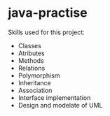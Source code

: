 # java-practise

Skills used for this project: 
* Classes
* Atributes
* Methods
* Relations
* Polymorphism
* Inheritance
* Association 
* Interface implementation 
* Design and modelate of UML 
